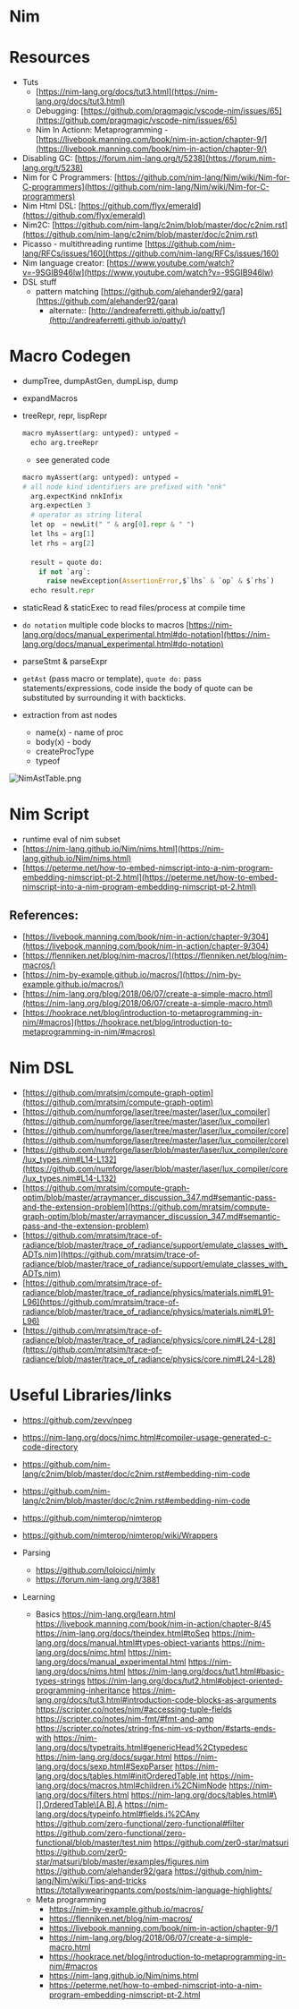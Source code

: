 # Nim

# Resources

* Tuts
  * [https://nim-lang.org/docs/tut3.html](https://nim-lang.org/docs/tut3.html)
  * Debugging: [https://github.com/pragmagic/vscode-nim/issues/65](https://github.com/pragmagic/vscode-nim/issues/65)
  * Nim In Actionn: Metaprogramming - [https://livebook.manning.com/book/nim-in-action/chapter-9/](https://livebook.manning.com/book/nim-in-action/chapter-9/)
* Disabling GC: [https://forum.nim-lang.org/t/5238](https://forum.nim-lang.org/t/5238)
* Nim for C Programmers: [https://github.com/nim-lang/Nim/wiki/Nim-for-C-programmers](https://github.com/nim-lang/Nim/wiki/Nim-for-C-programmers)
* Nim Html DSL: [https://github.com/flyx/emerald](https://github.com/flyx/emerald)
* Nim2C: [https://github.com/nim-lang/c2nim/blob/master/doc/c2nim.rst](https://github.com/nim-lang/c2nim/blob/master/doc/c2nim.rst)
* Picasso - multithreading runtime [https://github.com/nim-lang/RFCs/issues/160](https://github.com/nim-lang/RFCs/issues/160)
* Nim language creator: [https://www.youtube.com/watch?v=-9SGIB946lw](https://www.youtube.com/watch?v=-9SGIB946lw)
* DSL stuff
  * pattern matching [https://github.com/alehander92/gara](https://github.com/alehander92/gara)
    * alternate:: [http://andreaferretti.github.io/patty/](http://andreaferretti.github.io/patty/)

# Macro Codegen

* dumpTree, dumpAstGen, dumpLisp, dump

* expandMacros

* treeRepr, repr, lispRepr
  
  ````python
  macro myAssert(arg: untyped): untyped =
    echo arg.treeRepr
  ````
  
  * see generated code
  ````python
  macro myAssert(arg: untyped): untyped =
  # all node kind identifiers are prefixed with "nnk"
    arg.expectKind nnkInfix
    arg.expectLen 3
    # operator as string literal
    let op  = newLit(" " & arg[0].repr & " ")
    let lhs = arg[1]
    let rhs = arg[2]
  
    result = quote do:
      if not `arg`:
        raise newException(AssertionError,$`lhs` & `op` & $`rhs`)
    echo result.repr
  ````

* staticRead & staticExec to read files/process at compile time

* `do notation` multiple code blocks to macros [https://nim-lang.org/docs/manual_experimental.html#do-notation](https://nim-lang.org/docs/manual_experimental.html#do-notation)

* parseStmt & parseExpr

* `getAst` (pass macro or template), `quote do:` pass statements/expressions, code inside the body of quote can be substituted by surrounding it with backticks.

* extraction from ast nodes
  
  * name(x) - name of proc
  * body(x) - body
  * createProcType
  * typeof

![NimAstTable.png](..\_assets\dev-notes\NimAstTable.png)

# Nim Script

* runtime eval of nim subset
* [https://nim-lang.github.io/Nim/nims.html](https://nim-lang.github.io/Nim/nims.html)
* [https://peterme.net/how-to-embed-nimscript-into-a-nim-program-embedding-nimscript-pt-2.html](https://peterme.net/how-to-embed-nimscript-into-a-nim-program-embedding-nimscript-pt-2.html)

## **References:**

* [https://livebook.manning.com/book/nim-in-action/chapter-9/304](https://livebook.manning.com/book/nim-in-action/chapter-9/304)
* [https://flenniken.net/blog/nim-macros/](https://flenniken.net/blog/nim-macros/)
* [https://nim-by-example.github.io/macros/](https://nim-by-example.github.io/macros/)
* [https://nim-lang.org/blog/2018/06/07/create-a-simple-macro.html](https://nim-lang.org/blog/2018/06/07/create-a-simple-macro.html)
* [https://hookrace.net/blog/introduction-to-metaprogramming-in-nim/#macros](https://hookrace.net/blog/introduction-to-metaprogramming-in-nim/#macros)

# Nim DSL

* [https://github.com/mratsim/compute-graph-optim](https://github.com/mratsim/compute-graph-optim)
* [https://github.com/numforge/laser/tree/master/laser/lux_compiler](https://github.com/numforge/laser/tree/master/laser/lux_compiler)
* [https://github.com/numforge/laser/tree/master/laser/lux_compiler/core](https://github.com/numforge/laser/tree/master/laser/lux_compiler/core)
* [https://github.com/numforge/laser/blob/master/laser/lux_compiler/core/lux_types.nim#L14-L132](https://github.com/numforge/laser/blob/master/laser/lux_compiler/core/lux_types.nim#L14-L132)
* [https://github.com/mratsim/compute-graph-optim/blob/master/arraymancer_discussion_347.md#semantic-pass-and-the-extension-problem](https://github.com/mratsim/compute-graph-optim/blob/master/arraymancer_discussion_347.md#semantic-pass-and-the-extension-problem)
* [https://github.com/mratsim/trace-of-radiance/blob/master/trace_of_radiance/support/emulate_classes_with_ADTs.nim](https://github.com/mratsim/trace-of-radiance/blob/master/trace_of_radiance/support/emulate_classes_with_ADTs.nim)
* [https://github.com/mratsim/trace-of-radiance/blob/master/trace_of_radiance/physics/materials.nim#L91-L96](https://github.com/mratsim/trace-of-radiance/blob/master/trace_of_radiance/physics/materials.nim#L91-L96)
* [https://github.com/mratsim/trace-of-radiance/blob/master/trace_of_radiance/physics/core.nim#L24-L28](https://github.com/mratsim/trace-of-radiance/blob/master/trace_of_radiance/physics/core.nim#L24-L28)

# Useful Libraries/links

* https://github.com/zevv/npeg

* https://nim-lang.org/docs/nimc.html#compiler-usage-generated-c-code-directory

* https://github.com/nim-lang/c2nim/blob/master/doc/c2nim.rst#embedding-nim-code

* https://github.com/nim-lang/c2nim/blob/master/doc/c2nim.rst#embedding-nim-code

* https://github.com/nimterop/nimterop

* https://github.com/nimterop/nimterop/wiki/Wrappers

* Parsing
  
  * https://github.com/loloicci/nimly
  * https://forum.nim-lang.org/t/3881
* Learning
  
  * Basics
    https://nim-lang.org/learn.html
    https://livebook.manning.com/book/nim-in-action/chapter-8/45
    https://nim-lang.org/docs/theindex.html#toSeq
    https://nim-lang.org/docs/manual.html#types-object-variants
    https://nim-lang.org/docs/nimc.html
    https://nim-lang.org/docs/manual_experimental.html
    https://nim-lang.org/docs/nims.html
    https://nim-lang.org/docs/tut1.html#basic-types-strings
    https://nim-lang.org/docs/tut2.html#object-oriented-programming-inheritance
    https://nim-lang.org/docs/tut3.html#introduction-code-blocks-as-arguments
    https://scripter.co/notes/nim/#accessing-tuple-fields
    https://scripter.co/notes/nim-fmt/#fmt-and-amp
    https://scripter.co/notes/string-fns-nim-vs-python/#starts-ends-with
    https://nim-lang.org/docs/typetraits.html#genericHead%2Ctypedesc
    https://nim-lang.org/docs/sugar.html
    https://nim-lang.org/docs/sexp.html#SexpParser
    https://nim-lang.org/docs/tables.html#initOrderedTable,int
    https://nim-lang.org/docs/macros.html#children.i%2CNimNode
    https://nim-lang.org/docs/filters.html
    https://nim-lang.org/docs/tables.html#\[],OrderedTable\[A,B],A
    https://nim-lang.org/docs/typeinfo.html#fields.i%2CAny
    https://github.com/zero-functional/zero-functional#filter
    https://github.com/zero-functional/zero-functional/blob/master/test.nim
    https://github.com/zer0-star/matsuri
    https://github.com/zer0-star/matsuri/blob/master/examples/figures.nim
    https://github.com/alehander92/gara
    https://github.com/nim-lang/Nim/wiki/Tips-and-tricks
    https://totallywearingpants.com/posts/nim-language-highlights/
  * Meta programming
    * https://nim-by-example.github.io/macros/
    * https://flenniken.net/blog/nim-macros/
    * https://livebook.manning.com/book/nim-in-action/chapter-9/1
    * https://nim-lang.org/blog/2018/06/07/create-a-simple-macro.html
    * https://hookrace.net/blog/introduction-to-metaprogramming-in-nim/#macros
    * https://nim-lang.github.io/Nim/nims.html
    * https://peterme.net/how-to-embed-nimscript-into-a-nim-program-embedding-nimscript-pt-2.html
